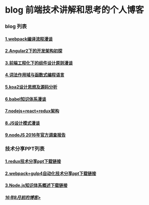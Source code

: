 # blog 前端技术讲解和思考的个人博客

### blog 列表

#### [1.webpack编译流程漫谈](https://github.com/slashhuang/blog/issues/1)
#### [2.Angular2下的开发架构初探](https://github.com/slashhuang/blog/issues/2)
#### [3.前端工程化下的组件设计原则漫谈](https://github.com/slashhuang/blog/issues/5)
#### [4.词法作用域与函数式编程语言](https://github.com/slashhuang/blog/issues/8)
#### [5.koa2设计思想及源码分析](https://github.com/slashhuang/blog/blob/master/essays/koa.md)
#### [6.babel知识体系漫谈](https://github.com/slashhuang/blog/blob/master/essays/babel.md)
#### [7.nodejs+react+redux架构](https://github.com/slashhuang/blog/blob/master/essays/node_fe_architechture.md)
#### [8.JS设计模式漫谈](https://github.com/slashhuang/blog/blob/master/essays/design-patterns.md)
#### [9.nodeJS 2016年官方调查报告](https://github.com/slashhuang/blog/blob/master/essays/nodejs-2016.md)
### 技术分享PPT列表

#### [1.redux技术分享ppt下载链接](https://github.com/slashhuang/blog/blob/master/ppt-share/ppt-for-redux.key?raw=true)

#### [2.webpack+gulp4自动化技术分享ppt下载链接](https://github.com/slashhuang/blog/blob/master/ppt-share/webpack-babel-gulp.key?raw=true)

#### [3.Node.js知识体系概述下载链接](https://github.com/slashhuang/blog/blob/master/ppt-share/node-share.key?raw=true)

##### [16年8月前的博客>](http://slashhuang.github.io/)


